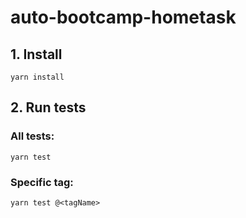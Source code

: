 # auto-bootcamp-hometask


## 1. Install
``` 
yarn install
```

## 2. Run tests
### All tests:
``` 
yarn test
```
### Specific tag:
``` 
yarn test @<tagName>
```
